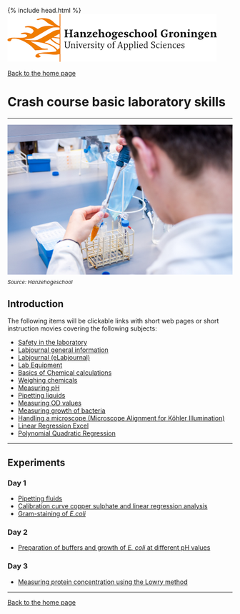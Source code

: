 {% include head.html %}
![Hanze](../hanze/hanze.png)

[Back to the home page](../index.md)

# Crash course basic laboratory skills

---

![Pic](./impression/impression.jpg)
*<sub>Source: Hanzehogeschool</sub>*

## Introduction
The following items will be clickable links with short web pages or short instruction movies covering the following subjects:
- [Safety in the laboratory](./safety/safety.html)
- [Labjournal general information](./labjournal/labjournal.pdf)
- [Labjournal (eLabjournal)](https://www.elabjournal.com/doc/QuickStartGuide.html)
- [Lab Equipment](./lab_equipment.html)
- [Basics of Chemical calculations](./chemical_calculations.html)
- [Weighing chemicals](https://www.youtube.com/watch?v=kNUdYdwQ-2Q)
- [Measuring pH](https://www.youtube.com/watch?v=gtcCLldrcg4)
- [Pipetting liquids](https://www.youtube.com/watch?v=D_wx6hXhiGs)
- [Measuring OD values](https://www.youtube.com/watch?v=xHQM4BbR040)
- [Measuring growth of bacteria](https://www.youtube.com/watch?v=_5_tlot3rvs)
- [Handling a microscope (Microscope Alignment for Köhler Illumination)](./microscopy/microscopy.html)
- [Linear Regression Excel](https://www.youtube.com/watch?v=Cltt47Ah3Q4)
- [Polynomial Quadratic Regression](https://www.youtube.com/watch?v=kXezPdlO-G8)

---

## Experiments

### Day 1
- [Pipetting fluids](./pipetting.md)
- [Calibration curve copper sulphate and linear regression analysis](./calibration_curve_copper.md)
- [Gram-staining of *E.coli*](gram_staining.md)

### Day 2
- [Preparation of buffers and growth of *E. coli* at different pH values](buffers_growth.md)

### Day 3
- [Measuring protein concentration using the Lowry method](lowry.md)

---

[Back to the home page](../index.md)
